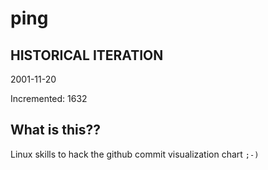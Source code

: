 # ping

## HISTORICAL ITERATION
2001-11-20

Incremented: 1632

## What is this?? 
Linux skills to hack the github commit visualization chart `;-)`
